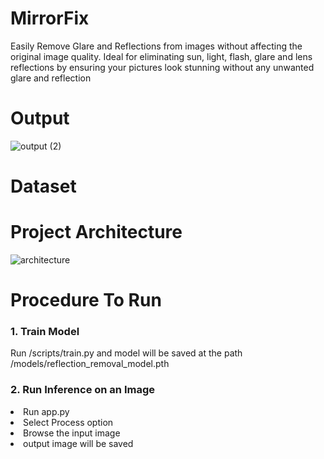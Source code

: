 # MirrorFix
Easily Remove Glare and Reflections from images without affecting the original image quality. Ideal for eliminating sun, light, flash, glare and lens reflections by ensuring your pictures look stunning without any unwanted glare and reflection
# Output
![output (2)](https://github.com/user-attachments/assets/c15023aa-228c-44b4-8c56-40e661335cae)

# Dataset


# Project Architecture
![architecture](https://github.com/user-attachments/assets/09d70d3f-ff05-4931-a7a1-43ea74c8a58b)

# Procedure To Run
### 1. Train Model
Run /scripts/train.py and model will be saved at the path /models/reflection_removal_model.pth

### 2. Run Inference on an Image
<li>Run app.py</li>
<li>Select Process option</li>
<li>Browse the input image</li>
<li>output image will be saved</li>



